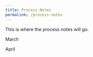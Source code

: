 ```yaml
---
title: Process Notes
permalink: /process-notes
---
```


This is where the process notes will go.

March

April
